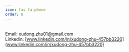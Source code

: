 ```yaml
---
icon: fas fa-phone
order: 8
---
```


<br>Email: xudong.zhu01@gmail.com
<br>Linkedin: [www.linkedin.com/in/xudong-zhu-457bb3220](www.linkedin.com/in/xudong-zhu-457bb3220)
